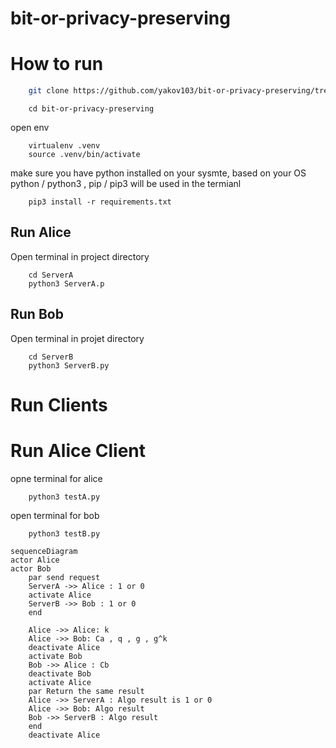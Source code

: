 # bit-or-privacy-preserving

# How to run

```bash
    git clone https://github.com/yakov103/bit-or-privacy-preserving/tree/mix_the_code_with_union
```

```
    cd bit-or-privacy-preserving
```
open env

```
    virtualenv .venv
    source .venv/bin/activate
```

make sure you have python installed on your sysmte, based on your OS python / python3 , pip / pip3 will be used in the termianl

```
    pip3 install -r requirements.txt
```

## Run Alice

Open terminal in project directory

```
    cd ServerA
    python3 ServerA.p
```

## Run Bob

Open terminal in projet directory

```
    cd ServerB
    python3 ServerB.py
```


# Run Clients

# Run Alice Client

opne terminal for alice
```
    python3 testA.py
```

open terminal for bob

```
    python3 testB.py
```









```mermaid
sequenceDiagram
actor Alice
actor Bob
    par send request
    ServerA ->> Alice : 1 or 0 
    activate Alice
    ServerB ->> Bob : 1 or 0
    end
    
    Alice ->> Alice: k
    Alice ->> Bob: Ca , q , g , g^k
    deactivate Alice
    activate Bob
    Bob ->> Alice : Cb
    deactivate Bob
    activate Alice
    par Return the same result
    Alice ->> ServerA : Algo result is 1 or 0 
    Alice ->> Bob: Algo result
    Bob ->> ServerB : Algo result
    end
    deactivate Alice
 ```
